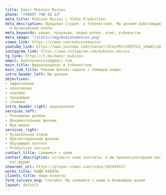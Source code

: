 ```yaml
---
title: Damir Mubinov Movies
phone: "+99897 740 42 23"
meta_title: Mubinov Movies | Video Production
meta_description: Продакшн Студия  в Узбекистане. Мы делаем работающую видеорекламу
  и музыкальные клипы
meta_keywords: видео, продакшн, видео-ролик, клип, узбекистан
meta_image: "/static/img/mubinovmovies.png"
vimeo_link: https://vimeo.com/mubinovmovies
youtube_link: https://www.youtube.com/channel/UCVuYMzt30ZFhkJ_i0wBIrqQ
instagram_link: https://www.instagram.com/mubinov.movies
tg_link: https://t.me/damir_mubinov
email: mubinovmovies@gmail.com
main_title: Видеопродакшн в Узбекистане
main_sub_title: Решаем бизнес-задачи с помощью видео
intro_header_left: Мы делаем
objectives:
- эффективные
- креативные
- хорошие
- продающие
- сложные
intro_header_right: видеоролики
services_left:
- Рекламные ролики
- Документальные фильмы
- Фуд-видео
services_right:
- Музыкальные клипы
- Презентационные фильмы
- Обучающий контент
- Production service
contact_title: Cвяжемся с вами
contact_description: оставьте свои контакты, и мы проконсультируем вас в удобной для
  вас форме
showreel_url: https://player.vimeo.com/video/382049571
works_title: НАШИ РАБОТЫ
clients_title: Наши клиенты
form_success_msg: Спасибо! Мы свяжемся с вами в ближайшее время
layout: default
---
```


